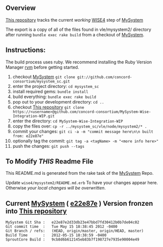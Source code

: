 

## Overview
[This repository][] tracks the current _working_ [WISE4][] step of [MySystem][mysystem]

The export is a copy of all of the files found in vle/mysystem2/ directory after running `bundle exec rake build`
from a checkout of [MySystem][].

## Instructions:

The build process uses ruby. We recommend installing the Ruby Version Manager [rvm][] before getting started.

1. checkout [MySystem][]  `git clone git://github.com/concord-consortium/mysystem_sc.git`
1. enter the project directory: `cd mysystem_sc`
1. install required gems:  `bundle install`
1. build everything: `bundle exec rake build`
1. pop out to your development directory: `cd ..`
1. checkout [This repository][] `git clone https://<username>@github.com/concord-consortium/MySystem-Wise-Integration-WIP.git`
1. enter the directory: `cd MySystem-Wise-Integration-WIP`
1. copy the files over: `cp -r ../mysystem_sc/vle/node/mysystem2/* .`
1. commit your changes: `git ci -a -m "commit message here\n\n built from: e22e87e"`
1. optionally tag the commit: `git tag -a <tagName> -m "<more info here>"`
1. push the changes: `git push --tags`

## To Modify *THIS* Readme File

This README.md is generated from the rake task of the [MySystem][] Repo.

Update `wise4/mysystem2/README.md.erb` To have your changes appear here.
Otherwise *your local changes will be overwritten*.


## Current [MySystem][] ( [e22e87e][] ) Version fronzen into [This repository][]

    MySystem Git Sha :   e22e87e2d33db23e47bbd7fd30412b0b7de04c02
    Git commit time  :   Tue May 15 18:38:45 2012 -0400
    Git Branch / refs:   (HEAD, origin/master, origin/HEAD, master)
    Build Time       :   2012-05-15 18:38:59 -0400
    SproutCore Build :   9cb8d6b612145eb83b7f198727e7935e90004e49

[e22e87e]: https://github.com/concord-consortium/mysystem_sc/commits/e22e87e2d33db23e47bbd7fd30412b0b7de04c02
[This repository]: https://github.com/concord-consortium/MySystem-Wise-Integration-WIP
[WISE4]: http://wise4.org
[MySystem]: https://github.com/concord-consortium/mysystem_sc
[rvm]: http://beginrescueend.com

